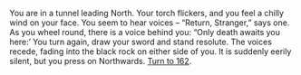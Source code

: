 You are in a tunnel leading North. Your
torch flickers, and you feel a chilly wind on
your face. You seem to hear voices – “Return,
Stranger,” says one. As you wheel round,
there is a voice behind you: “Only death
awaits you here:’ You turn again, draw your
sword and stand resolute. The voices recede,
fading into the black rock on either side of
you. It is suddenly eerily silent, but you press
on Northwards. [Turn to 162](162).
